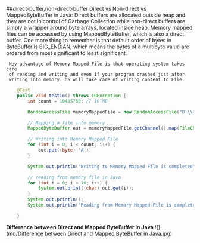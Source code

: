 ##direct-buffer,non-direct-buffer
   Direct vs Non-direct vs MappedByteBuffer in Java: Direct buffers are
	 allocated outside heap and they are not in control of Garbage Collection
	 while non-direct buffers are simply a wrapper around byte arrays, located
	 inside heap. Memory mapped files can be accessed by using
	 MappedByteBuffer, which is also a direct buffer. One more thing to
	 remember is that default order of bytes in ByteBuffer is BIG_ENDIAN,
	 which means the bytes of a multibyte value are ordered from most
	 significant to least significant.
	 
	 Key advantage of Memory Mapped File is that operating system takes care
	 of reading and writing and even if your program crashed just after
	 writing into memory. OS will take care of writing content to File.

```java
	@Test
	public void testIo() throws IOException {
		int count = 10485760; // 10 MB

		RandomAccessFile memoryMappedFile = new RandomAccessFile("D:\\test\\largeFile.txt", "rw");

		// Mapping a file into memory
		MappedByteBuffer out = memoryMappedFile.getChannel().map(FileChannel.MapMode.READ_WRITE, 0, count * 100);

		// Writing into Memory Mapped File
		for (int i = 0; i < count; i++) {
			out.put((byte) 'A');
		}

		System.out.println("Writing to Memory Mapped File is completed");

		// reading from memory file in Java
		for (int i = 0; i < 10; i++) {
			System.out.print((char) out.get(i));
		}
		System.out.println();
		System.out.println("Reading from Memory Mapped File is completed");

	}
```
**Difference between Direct and Mapped ByteBuffer in Java**
![](md/Difference between Direct and Mapped ByteBuffer in Java.jpg)
